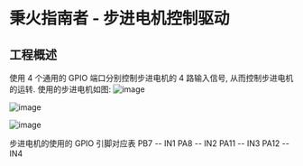 # 秉火指南者 - 步进电机控制驱动

## 工程概述
使用 4 个通用的 GPIO 端口分别控制步进电机的 4 路输入信号, 从而控制步进电机的运转.
使用的步进电机如图:
![image](https://github.com/mz8023yt/stm32f103/blob/master/stm32f103ve.gpio.motor/image/step_motor_1.jpg)

![image](https://github.com/mz8023yt/stm32f103/blob/master/stm32f103ve.gpio.motor/image/step_motor_2.jpg)

![image](https://github.com/mz8023yt/stm32f103/blob/master/stm32f103ve.gpio.motor/image/step_motor_3.jpg)

步进电机的使用的 GPIO 引脚对应表
PB7  -- IN1
PA8  -- IN2
PA11 -- IN3
PA12 -- IN4
